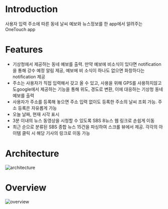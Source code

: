 # Introduction

사용자 입력 주소에 따른 동네 날씨 예보와 뉴스정보를 한 app에서 알려주는 OneTouch app

# Features

- 기상청에서 제공하는 동네 예보를 출력. 만약 예보에 비소식이 있다면 notification을 통해 강수 예정 알림 제공, 예보에 비 소식이 하나도 없으면 화창하다는 notification 제공
- 주소는 사용자가 직접 입력해서 갖고 올 수 있고, 사용을 위해 GPS를 사용하지않고도google에서 제공하는 기능을 통해 위도, 경도로 변환, 이에 대응하는 기상청 동네 예보를 출력
- 사용자가 주소를 등록해 놓으면 주소 입력 없이도 등록한 주소의 날씨 조회 가능. 주소 등록은 자유롭게 가능
- 오늘 날짜, 현재 시각 표시
- 3분 이내의 뉴스 동영상을 시청할 수 있도록 SBS 8뉴스 웹 링크로 손쉽게 이동
- 최근 순으로 분류된 SBS 종합 뉴스 15건을 파싱하여 스크롤 뷰에서 제공. 각각의 아이템 클릭 시 해당 기사의 링크로 이동 가능

# Architecture

![architecture](https://cloud.githubusercontent.com/assets/20148930/23981389/8fea4784-0a49-11e7-98d1-4f92862509e1.png)

# Overview

![overview](https://cloud.githubusercontent.com/assets/20148930/23981396/9f8d8d40-0a49-11e7-913a-f93177c66a62.png)
